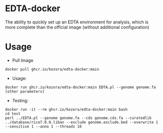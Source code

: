# EDTA-docker
The ability to quickly set up an EDTA environment for analysis, which is more complete than the official image (without additional configuration)

# Usage

* Pull Image
```
docker pull ghcr.io/kozora/edta-docker:main
```
* Usage:

```
docker run ghcr.io/kozora/edta-docker:main EDTA.pl --genome genome.fa [other parameters]
```

* Testing:

```
docker run -it --rm ghcr.io/kozora/edta-docker:main bash
cd test
perl ../EDTA.pl --genome genome.fa --cds genome.cds.fa --curatedlib ../database/rice7.0.0.liban --exclude genome.exclude.bed --overwrite 1 --sensitive 1 --anno 1 --threads 10
```
